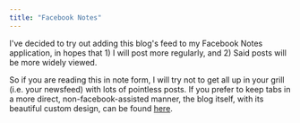 ```yaml
---
title: "Facebook Notes"
---
```

I've decided to try out adding this blog's feed to my Facebook Notes
application, in hopes that 1) I will post more regularly, and 2) Said posts
will be more widely viewed.

  
So if you are reading this in note form, I will try not to get all up in your
grill (i.e. your newsfeed) with lots of pointless posts. If you prefer to keep
tabs in a more direct, non-facebook-assisted manner, the blog itself, with its
beautiful custom design, can be found
[here](http://citingthetext.blogspot.com).

